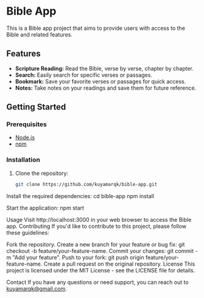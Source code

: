 # Bible App

This is a Bible app project that aims to provide users with access to the Bible and related features.

## Features

- **Scripture Reading:** Read the Bible, verse by verse, chapter by chapter.
- **Search:** Easily search for specific verses or passages.
- **Bookmark:** Save your favorite verses or passages for quick access.
- **Notes:** Take notes on your readings and save them for future reference.

## Getting Started

### Prerequisites

- [Node.js](https://nodejs.org/)
- [npm](https://www.npmjs.com/)

### Installation

1. Clone the repository:

   ```bash
   git clone https://github.com/kuyamarqk/bible-app.git

   
Install the required dependencies:
cd bible-app
npm install


Start the application:
npm start

Usage
Visit http://localhost:3000 in your web browser to access the Bible app.
Contributing
If you'd like to contribute to this project, please follow these guidelines:

Fork the repository.
Create a new branch for your feature or bug fix: git checkout -b feature/your-feature-name.
Commit your changes: git commit -m "Add your feature".
Push to your fork: git push origin feature/your-feature-name.
Create a pull request on the original repository.
License
This project is licensed under the MIT License - see the LICENSE file for details.

Contact
If you have any questions or need support, you can reach out to kuyamarqk@gmail.com.
